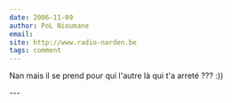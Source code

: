 ```yaml
---
date: 2006-11-09
author: PoL Nioumane
email: 
site: http://www.radio-narden.be
tags: comment
---
```


<p>Nan mais il se prend pour qui l'autre là qui t'a arreté ??? :))</p>
---